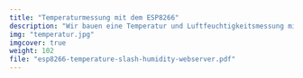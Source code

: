 ```yaml
---
title: "Temperaturmessung mit dem ESP8266"
description: "Wir bauen eine Temperatur und Luftfeuchtigkeitsmessung mit dem WLAN-Chip"
img: "temperatur.jpg"
imgcover: true
weight: 102
file: "esp8266-temperature-slash-humidity-webserver.pdf"
---
```

